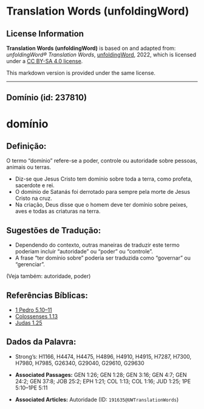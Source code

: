 # Translation Words (unfoldingWord)

## License Information

**Translation Words (unfoldingWord)** is based on and adapted from: _unfoldingWord® Translation Words_, [unfoldingWord](https://unfoldingword.org/utw), 2022, which is licensed under a [CC BY-SA 4.0 license](https://creativecommons.org/licenses/by-sa/4.0/legalcode.en).

This markdown version is provided under the same license.



--------------------------------

## Domínio (id: 237810)

domínio
=======

Definição:
----------

O termo “domínio” refere\-se a poder, controle ou autoridade sobre pessoas, animais ou terras.

* Diz\-se que Jesus Cristo tem domínio sobre toda a terra, como profeta, sacerdote e rei.
* O domínio de Satanás foi derrotado para sempre pela morte de Jesus Cristo na cruz.
* Na criação, Deus disse que o homem deve ter domínio sobre peixes, aves e todas as criaturas na terra.

Sugestões de Tradução:
----------------------

* Dependendo do contexto, outras maneiras de traduzir este termo poderiam incluir “autoridade” ou “poder” ou “controle”.
* A frase “ter domínio sobre” poderia ser traduzida como “governar” ou “gerenciar”.

(Veja também: autoridade, poder)

Referências Bíblicas:
---------------------

* [1 Pedro 5\.10–11](https://ref.ly/1Pet5:10-1Pet5:11)
* [Colossenses 1\.13](https://ref.ly/Col1:13)
* [Judas 1\.25](https://ref.ly/Jude1:25)

Dados da Palavra:
-----------------

* Strong’s: H1166, H4474, H4475, H4896, H4910, H4915, H7287, H7300, H7980, H7985, G26340, G29040, G29610, G29630

* **Associated Passages:** GEN 1:26; GEN 1:28; GEN 3:16; GEN 4:7; GEN 24:2; GEN 37:8; JOB 25:2; EPH 1:21; COL 1:13; COL 1:16; JUD 1:25; 1PE 5:10–1PE 5:11
* **Associated Articles:** Autoridade (ID: `191635@UWTranslationWords`)

